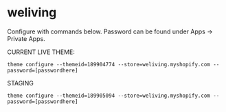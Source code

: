 # weliving

Configure with commands below.
Password can be found under Apps -> Private Apps.

CURRENT LIVE THEME:
```
theme configure --themeid=189904774 --store=weliving.myshopify.com --password=[passwordhere]
```

STAGING
```
theme configure --themeid=189905094 --store=weliving.myshopify.com --password=[passwordhere]
```